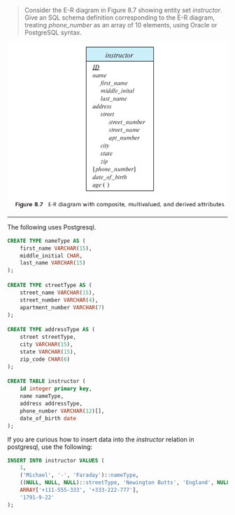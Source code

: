 > Consider the E-R diagram in Figure 8.7 showing entity set _instructor_. 
> Give an SQL schema definition corresponding to the E-R diagram, treating
> _phone_number_ as an array of 10 elements, using Oracle or PostgreSQL syntax. 

<img src="Fig8.7.png"/>

--------------------------------

The following uses Postgresql. 

```sql 
CREATE TYPE nameType AS ( 
    first_name VARCHAR(15), 
    middle_initial CHAR, 
    last_name VARCHAR(15)
);

CREATE TYPE streetType AS ( 
    street_name VARCHAR(15), 
    street_number VARCHAR(4), 
    apartment_number VARCHAR(7)
);

CREATE TYPE addressType AS (
    street streetType, 
    city VARCHAR(15), 
    state VARCHAR(15), 
    zip_code CHAR(6)
);

CREATE TABLE instructor ( 
    id integer primary key, 
    name nameType, 
    address addressType, 
    phone_number VARCHAR(12)[],
    date_of_birth date
);
```

If you are curious how to insert data into the _instructor_ relation in postgresql, 
use the following: 

```sql 
INSERT INTO instructor VALUES ( 
    1, 
    ('Michael', '-', 'Faraday')::nameType, 
    ((NULL, NULL, NULL)::streetType, 'Newington Butts', 'England', NULL)::addressType,
    ARRAY['+111-555-333', '+333-222-777'], 
    '1791-9-22'
);
```